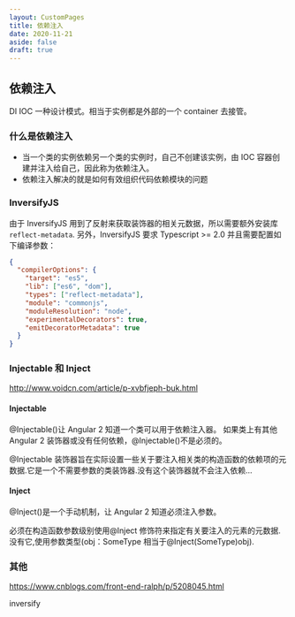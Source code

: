 ```yaml
---
layout: CustomPages
title: 依赖注入
date: 2020-11-21
aside: false
draft: true
---
```


## 依赖注入

DI IOC 一种设计模式。相当于实例都是外部的一个 container 去接管。

### 什么是依赖注入

- 当一个类的实例依赖另一个类的实例时，自己不创建该实例，由 IOC 容器创建并注入给自己，因此称为依赖注入。
- 依赖注入解决的就是如何有效组织代码依赖模块的问题

### InversifyJS

由于 InversifyJS 用到了反射来获取装饰器的相关元数据，所以需要额外安装库 `reflect-metadata`. 另外，InversifyJS 要求 Typescript >= 2.0 并且需要配置如下编译参数：

```json
{
  "compilerOptions": {
    "target": "es5",
    "lib": ["es6", "dom"],
    "types": ["reflect-metadata"],
    "module": "commonjs",
    "moduleResolution": "node",
    "experimentalDecorators": true,
    "emitDecoratorMetadata": true
  }
}
```

### Injectable 和 Inject

http://www.voidcn.com/article/p-xvbfjeph-buk.html

#### Injectable

@Injectable()让 Angular 2 知道一个类可以用于依赖注入器。 如果类上有其他 Angular 2 装饰器或没有任何依赖，@Injectable()不是必须的。

@Injectable 装饰器旨在实际设置一些关于要注入相关类的构造函数的依赖项的元数据.它是一个不需要参数的类装饰器.没有这个装饰器就不会注入依赖…

#### Inject

@Inject()是一个手动机制，让 Angular 2 知道必须注入参数。

必须在构造函数参数级别使用@Inject 修饰符来指定有关要注入的元素的元数据.没有它,使用参数类型(obj：SomeType 相当于@Inject(SomeType)obj).

### 其他

https://www.cnblogs.com/front-end-ralph/p/5208045.html

inversify
